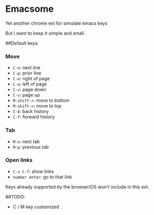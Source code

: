 Emacsome
========

Yet another chrome ext for simulate emacs keys

But I want to keep it simple and small.

##Default keys:
###  Move
* `C-n`: next line
* `C-p`: prior line
* `C-e`: right of page
* `C-a`: left of page
* `C-v`: page down
* `C-v`: page up
* `M-shift->`: move to bottom
* `M-shift-<`: move to top
* `C-b`: back history
* `C-f`: forward history

### Tab
* `M-n`: next tab
* `M-p`: previous tab

### Open links
* `C-x C-f`: show links
* `number enter`: go to that link

Keys already supported by the browser/OS won't  include in this ext.

##TODO:
* C / M key customized